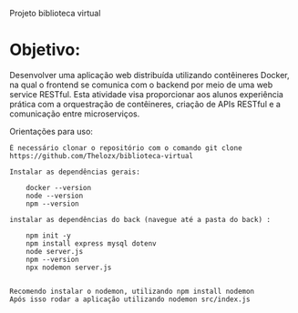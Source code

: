 Projeto biblioteca virtual

<h1> Objetivo: </h1>

Desenvolver uma aplicação web distribuída utilizando contêineres Docker, na qual o frontend se comunica com o backend por meio de uma web service RESTful. Esta atividade visa proporcionar aos alunos experiência prática com a orquestração de contêineres, criação de APIs RESTful e a comunicação entre microserviços.

Orientações para uso:

    É necessário clonar o repositório com o comando git clone https://github.com/Thelozx/biblioteca-virtual
    
    Instalar as dependências gerais:

        docker --version
        node --version
        npm --version

    instalar as dependências do back (navegue até a pasta do back) :

        npm init -y 
        npm install express mysql dotenv
        node server.js
        npm --version
        npx nodemon server.js
    

    Recomendo instalar o nodemon, utilizando npm install nodemon
    Após isso rodar a aplicação utilizando nodemon src/index.js
